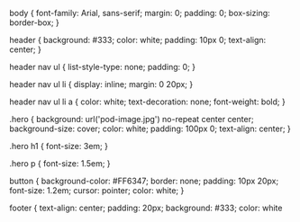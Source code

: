 body {
    font-family: Arial, sans-serif;
    margin: 0;
    padding: 0;
    box-sizing: border-box;
}

header {
    background: #333;
    color: white;
    padding: 10px 0;
    text-align: center;
}

header nav ul {
    list-style-type: none;
    padding: 0;
}

header nav ul li {
    display: inline;
    margin: 0 20px;
}

header nav ul li a {
    color: white;
    text-decoration: none;
    font-weight: bold;
}

.hero {
    background: url('pod-image.jpg') no-repeat center center;
    background-size: cover;
    color: white;
    padding: 100px 0;
    text-align: center;
}

.hero h1 {
    font-size: 3em;
}

.hero p {
    font-size: 1.5em;
}

button {
    background-color: #FF6347;
    border: none;
    padding: 10px 20px;
    font-size: 1.2em;
    cursor: pointer;
    color: white;
}

footer {
    text-align: center;
    padding: 20px;
    background: #333;
    color: white
    
